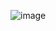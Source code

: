 ![image](https://user-images.githubusercontent.com/72289126/161434606-692f0e20-e131-4fe3-b91a-a3a30ece5834.png)

